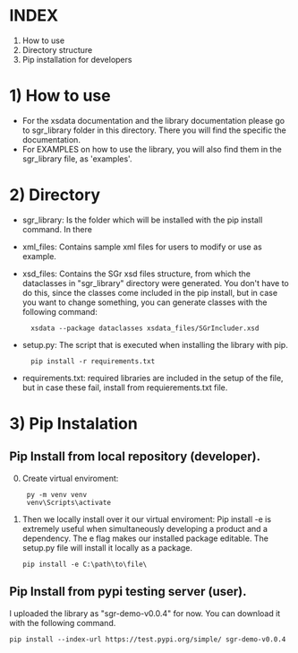 # INDEX

1) How to use
2) Directory structure
3) Pip installation for developers

# 1) How to use

- For the xsdata documentation and the library documentation please go to sgr_library folder in this directory. There you will find the specific the documentation.
- For EXAMPLES on how to use the library, you will also find them in the sgr_library file, as 'examples'.

# 2) Directory

- sgr_library: Is the folder which will be installed with the pip install command. In there 

- xml_files: Contains sample xml files for users to modify or use as example.

- xsd_files: Contains the SGr xsd files structure, from which the dataclasses in "sgr_library" directory were generated. 
You don't have to do this, since the classes come included in the pip install, but in case you want to change something, you can generate classes with the following command:

		xsdata --package dataclasses xsdata_files/SGrIncluder.xsd
	
- setup.py: The script that is executed when installing the library with pip.

		pip install -r requirements.txt
	
- requirements.txt: required libraries are included in the setup of the file, but in case these fail, install from requierements.txt file.
	
	

# 3) Pip Instalation

## Pip Install from local repository (developer).
0) Create virtual enviroment:

		py -m venv venv
		venv\Scripts\activate
    
 1) Then we locally install over it our virtual enviroment:
Pip install -e is extremely useful when simultaneously developing a product and a dependency. The e flag makes our installed package editable. The setup.py file will install it locally as a package.


    	pip install -e C:\path\to\file\


## Pip Install from pypi testing server (user).

I uploaded the library as "sgr-demo-v0.0.4" for now.
You can download it with the following command.

    pip install --index-url https://test.pypi.org/simple/ sgr-demo-v0.0.4
